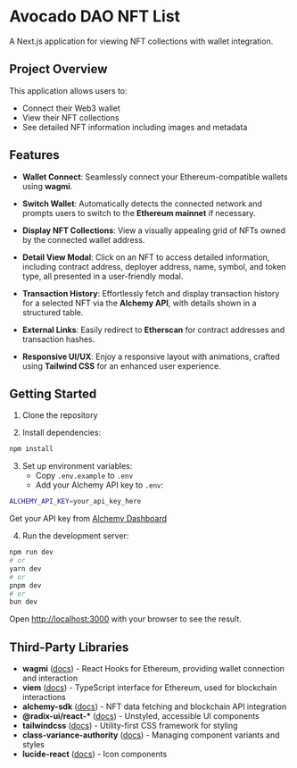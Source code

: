 # Avocado DAO NFT List

A Next.js application for viewing NFT collections with wallet integration.

## Project Overview

This application allows users to:

- Connect their Web3 wallet
- View their NFT collections
- See detailed NFT information including images and metadata

## Features

- **Wallet Connect**: Seamlessly connect your Ethereum-compatible wallets using **wagmi**.
- **Switch Wallet**: Automatically detects the connected network and prompts users to switch to the **Ethereum mainnet** if necessary.

- **Display NFT Collections**: View a visually appealing grid of NFTs owned by the connected wallet address.

- **Detail View Modal**: Click on an NFT to access detailed information, including contract address, deployer address, name, symbol, and token type, all presented in a user-friendly modal.

- **Transaction History**: Effortlessly fetch and display transaction history for a selected NFT via the **Alchemy API**, with details shown in a structured table.

- **External Links**: Easily redirect to **Etherscan** for contract addresses and transaction hashes.

- **Responsive UI/UX**: Enjoy a responsive layout with animations, crafted using **Tailwind CSS** for an enhanced user experience.

## Getting Started

1. Clone the repository

2. Install dependencies:

```bash
npm install
```

3. Set up environment variables:
   - Copy `.env.example` to `.env`
   - Add your Alchemy API key to `.env`:

```bash
ALCHEMY_API_KEY=your_api_key_here
```

Get your API key from [Alchemy Dashboard](https://dashboard.alchemy.com/)

4. Run the development server:

```bash
npm run dev
# or
yarn dev
# or
pnpm dev
# or
bun dev
```

Open [http://localhost:3000](http://localhost:3000) with your browser to see the result.

## Third-Party Libraries

- **wagmi** ([docs](https://wagmi.sh/)) - React Hooks for Ethereum, providing wallet connection and interaction
- **viem** ([docs](https://viem.sh/)) - TypeScript interface for Ethereum, used for blockchain interactions
- **alchemy-sdk** ([docs](https://docs.alchemy.com/reference/alchemy-sdk-quickstart)) - NFT data fetching and blockchain API integration
- **@radix-ui/react-\*** ([docs](https://www.radix-ui.com/)) - Unstyled, accessible UI components
- **tailwindcss** ([docs](https://tailwindcss.com/)) - Utility-first CSS framework for styling
- **class-variance-authority** ([docs](https://cva.style/docs)) - Managing component variants and styles
- **lucide-react** ([docs](https://lucide.dev/)) - Icon components
